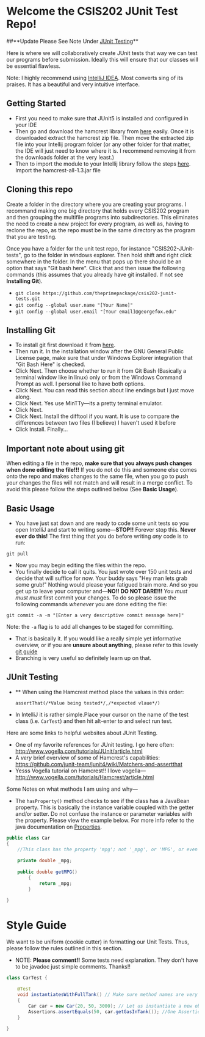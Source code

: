 # Welcome the CSIS202 JUnit Test Repo!
##\*\*Update Please See Note Under [JUnit Testing](#junittesting)** 

Here is where we will collaboratively create JUnit tests that way we can test our programs before submission.
Ideally this will ensure that our classes will be essential flawless.

Note: I highly recommend using [IntelliJ IDEA][5]. Most converts sing of its praises. It has a beautiful and very intuitive interface.

## Getting Started
- First you need to make sure that JUnit5 is installed and configured in your IDE
- Then go and download the hamcrest library from [here][1] easily. Once it is downloaded extract the hamcrest zip file. Then move the extracted zip file into your Intellij program folder (or any other folder for that matter, the IDE will just need to know where it is. I recommend removing it from the downloads folder at the very least.)
- Then to import the module to your Intellij library follow the steps [here][2]. Import the hamcrest-all-1.3.jar file

## Cloning this repo
Create a folder in the directory where you are creating your programs. I recommand making one big directory that holds every CSIS202 program and then grouping the multifile programs into subdirectories. This eliminates the need to create a new project for every program, as well as, having to reclone the repo, as the repo must be in the same directory as the program that you are testing.

Once you have a folder for the unit test repo, for instance "CSIS202-JUnit-tests", go to the folder in windows explorer. Then hold shift and right click somewhere in the folder. In the menu that pops up there should be an option that says "Git bash here". Click that and then issue the following commands (this assumes that you already have git installed. If not see **Installing Git**).

- `git clone https://github.com/theprimepackage/csis202-junit-tests.git`
- `git config --global user.name "[Your Name]"`
- `git config --global user.email "[Your email]@georgefox.edu"`

## Installing Git
- To install git first download it from [here][3].
- Then run it. In the installation window after the GNU General Public License page, make sure that under Windows Explorer integration that "Git Bash Here" is checked. 
- Click Next. Then choose whether to run it from Git Bash (Basically a terminal window like in linux) only or from the Windows Command Prompt as well. I personal like to have both options. 
- Click Next. You can read this section about line endings but I just move along. 
- Click Next. Yes use MinTTy&mdash;its a pretty terminal emulator.
- Click Next.
- Click Next. Install the difftool if you want. It is use to compare the differences between two files (I believe) I haven't used it before
- Click Install. Finally...

## Important note about using git
When editing a file in the repo, **make sure that you always push changes when done editing the file!!!**
If you do not do this and someone else comes onto the repo and makes changes to the same file, when you go to push your changes the 
files will not match and will result in a merge conflict. To avoid this please follow the steps outlined below (See **Basic Usage**).

## Basic Usage
- You have just sat down and are ready to code some unit tests so you open IntelliJ and start to writing some&mdash;**STOP!!** Forever stop this. **Never ever do this!** The first thing that you do before writing *any* code is to run:
```
git pull
```
- Now you may begin editing the files within the repo. 
- You finally decide to call it quits. You just wrote over 150 unit tests and decide that will suffice for now. Your buddy says "Hey man lets grab some grub!" Nothing would please your fatigued brain more. And so you get up to leave your computer and&mdash;**NO!! DO NOT DARE!!!** You *must must must* first commit your changes. To do so please issue the following commands *whenever* you are done editing the file:

```
git commit -a -m "[Enter a very descriptive commit message here]"
```
Note: the `-a` flag is to add all changes to be staged for committing.
- That is basically it. If you would like a really simple yet informative overview, or if you are **unsure about anything**, please refer to this lovely [git guide][4]
- Branching is very useful so definitely learn up on that.

## JUnit Testing <a name="junittesting"></a>
- ** When using the Hamcrest method place the values in this order:

    `assertThat(/*Value being tested*/,/*expected vlaue*/)`
- In IntelliJ it is rather simple.Place your cursor on the name of the test class (i.e. `CarTest`) and then hit alt-enter to and select run test.

Here are some links to helpful websites about JUnit Testing.
- One of my favorite references for JUnit testing. I go here often: http://www.vogella.com/tutorials/JUnit/article.html
- A *very* brief overview of some of Hamcrest's capabilities: https://github.com/junit-team/junit4/wiki/Matchers-and-assertthat
- Yesss Vogella tutorial on Hamcrest!! I love vogella&mdash;http://www.vogella.com/tutorials/Hamcrest/article.html

Some Notes on what methods I am using and why&mdash;

- The `hasProperty()` method checks to see if the class has a JavaBean property. This is basically the instance variable coupled with the getter and/or setter. Do not confuse the instance or parameter variables with the property. Please view the example below. For more info refer to the java documentation on [Properties][6].

```java
public class Car
{
    //This class has the property 'mpg'; not '_mpg', or 'MPG', or even 'mPG'
    
    private double _mpg;
    
    public double getMPG()
        {
            return _mpg;
        }
    
}
```


[1]: https://storage.googleapis.com/google-code-archive-downloads/v2/code.google.com/hamcrest/hamcrest-1.3.zip
[2]: http://stackoverflow.com/questions/1051640/correct-way-to-add-external-jars-lib-jar-to-an-intellij-idea-project/#answer-32853178
[3]: http://git-scm.com/download/win
[4]: http://rogerdudler.github.io/git-guide/
[5]: https://www.jetbrains.com/idea/download/#section=windows
[6]: https://docs.oracle.com/javase/tutorial/javabeans/writing/properties.html

# Style Guide
We want to be uniform (cookie cutter) in formatting our Unit Tests. Thus, please follow the rules outlined in this section.

- NOTE: **Please comment!!** Some tests need explanation. They don't have to be javadoc just simple comments. Thanks!!

```java
class CarTest {

    @Test
    void instantiatesWithFullTank() // Make sure method names are very descriptive don't be afraid to make them long
    {
        Car car = new Car(20, 50, 3000); // Let us instantiate a new object per test, that way we ensure the tests don't interfere
        Assertions.assertEquals(50, car.getGasInTank()); //One Assertion per test. That way we can easily tell what broke
    }
    
}
```


